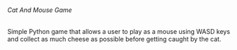###### Cat And Mouse Game
Simple Python game that allows a user to play as a mouse using WASD keys and collect as much cheese as possible before getting caught by the cat.
